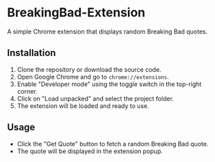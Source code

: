 # BreakingBad-Extension

A simple Chrome extension that displays random Breaking Bad quotes.

## Installation

1. Clone the repository or download the source code.
2. Open Google Chrome and go to `chrome://extensions`.
3. Enable "Developer mode" using the toggle switch in the top-right corner.
4. Click on "Load unpacked" and select the project folder.
5. The extension will be loaded and ready to use.

## Usage

- Click the "Get Quote" button to fetch a random Breaking Bad quote.
- The quote will be displayed in the extension popup.
